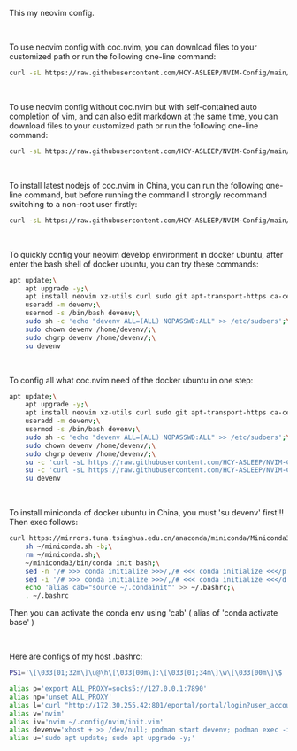This my neovim config.

</br>

To use neovim config with coc.nvim, you can download files to your customized path or run the following one-line command:

```bash
curl -sL https://raw.githubusercontent.com/HCY-ASLEEP/NVIM-Config/main/nvim-config.sh | sh
```
</br>

To use neovim config without coc.nvim but with self-contained auto completion of vim, and can also edit markdown at the same time, you can download files to your customized path or run the following one-line command:

```bash
curl -sL https://raw.githubusercontent.com/HCY-ASLEEP/NVIM-Config/main/nvim-config-without-coc.nvim/nvim-config.sh | sh
```
</br>

To install latest nodejs of coc.nvim in China, you can run the following one-line command, but before running the command I strongly recommand switching to a non-root user firstly:

```bash
curl -sL https://raw.githubusercontent.com/HCY-ASLEEP/NVIM-Config/main/coc-nodejs-installer.sh | bash
```

</br>

To quickly config your neovim develop environment in docker ubuntu, after enter the bash shell of docker ubuntu, you can try these commands:

```bash
apt update;\
    apt upgrade -y;\
    apt install neovim xz-utils curl sudo git apt-transport-https ca-certificates -y;\
    useradd -m devenv;\
    usermod -s /bin/bash devenv;\
    sudo sh -c 'echo "devenv ALL=(ALL) NOPASSWD:ALL" >> /etc/sudoers';\
    sudo chown devenv /home/devenv/;\
    sudo chgrp devenv /home/devenv/;\
    su devenv
```

</br>

To config all what coc.nvim need of the docker ubuntu in one step:

```bash
apt update;\
    apt upgrade -y;\
    apt install neovim xz-utils curl sudo git apt-transport-https ca-certificates -y;\
    useradd -m devenv;\
    usermod -s /bin/bash devenv;\
    sudo sh -c 'echo "devenv ALL=(ALL) NOPASSWD:ALL" >> /etc/sudoers';\
    sudo chown devenv /home/devenv/;\
    sudo chgrp devenv /home/devenv/;\
    su -c 'curl -sL https://raw.githubusercontent.com/HCY-ASLEEP/NVIM-Config/main/nvim-config.sh | sh' devenv;\
    su -c 'curl -sL https://raw.githubusercontent.com/HCY-ASLEEP/NVIM-Config/main/coc-nodejs-installer.sh | bash' devenv;\
    su devenv
```

</br>

To install miniconda of docker ubuntu in China, you must 'su devenv' first!!! Then exec follows: 
```bash
curl https://mirrors.tuna.tsinghua.edu.cn/anaconda/miniconda/Miniconda3-latest-Linux-x86_64.sh -o ~/miniconda.sh;\
    sh ~/miniconda.sh -b;\
    rm ~/miniconda.sh;\
    ~/miniconda3/bin/conda init bash;\
    sed -n '/# >>> conda initialize >>>/,/# <<< conda initialize <<</p' ~/.bashrc >> ~/.condainit;\
    sed -i '/# >>> conda initialize >>>/,/# <<< conda initialize <<</d' ~/.bashrc;\
    echo 'alias cab="source ~/.condainit"' >> ~/.bashrc;\
    . ~/.bashrc
```
Then you can activate the conda env using 'cab' ( alias of 'conda activate base' )

</br>

Here are configs of my host .bashrc:
```bash
PS1='\[\033[01;32m\]\u@\h\[\033[00m\]:\[\033[01;34m\]\w\[\033[00m\]\$ '

alias p='export ALL_PROXY=socks5://127.0.0.1:7890'
alias np='unset ALL_PROXY'
alias l='curl "http://172.30.255.42:801/eportal/portal/login?user_account=392253&user_password=12051534" ; echo'
alias v='nvim'
alias iv='nvim ~/.config/nvim/init.vim'
alias devenv='xhost + >> /dev/null; podman start devenv; podman exec -it -e XMODIFIERS=$XMODIFIERS -e QT_IM_MODULE=$QT_IM_MODULE -e GTK_IM_MODULE=$GTK_IM_MODULE devenv /bin/bash -c "cd /home/devenv/; su devenv;"'
alias u='sudo apt update; sudo apt upgrade -y;'
```
